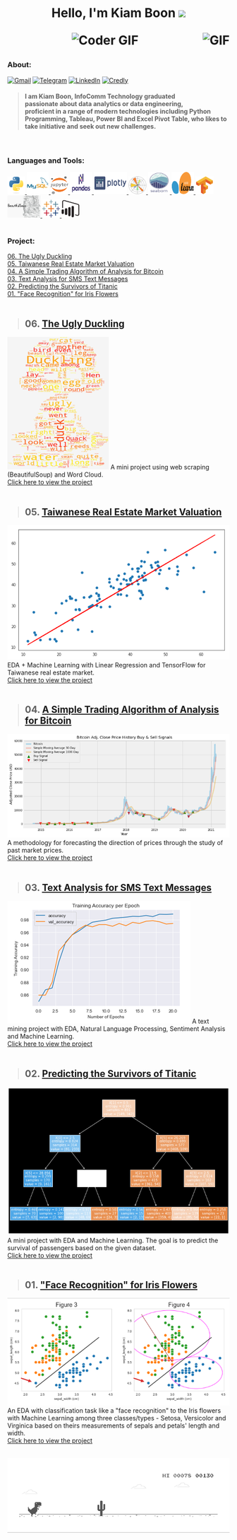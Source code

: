 <h1><p align="center">Hello, I'm Kiam Boon <a href="https://github.com/kiamboon/profile/blob/main/README.md"><img src="https://media.giphy.com/media/hvRJCLFzcasrR4ia7z/giphy.gif" width="35px"></a></p>

<p align="center">
  <img src="https://media.giphy.com/media/SWoSkN6DxTszqIKEqv/giphy.gif" alt="Coder GIF" width="200" height="200">
  <img align="right" alt="GIF" height="160px" src="https://media.giphy.com/media/du3J3cXyzhj75IOgvA/giphy.gif" />
</p>


<!-- ABOUT Section Starts -->
<h3 align="left">About:</h3>

[![Gmail](https://img.shields.io/badge/-Gmail-C71610?&style=for-the-badge&logo=gmail&logoColor=FFFFFF)](mailto:kiamboon@gmail.com)
[![Telegram](https://img.shields.io/badge/-kiamboon-grey?&style=for-the-badge&logo=Telegram&logoColor=white&link=https://telegram.org/@kiamboon)](https://t.me/kiamboon)
[![LinkedIn](https://img.shields.io/badge/LinkedIn-%230077B5.svg?&style=for-the-badge&logo=linkedin&logoColor=white)](https://www.linkedin.com/in/kiamboon/)
[![Credly](https://img.shields.io/badge/Credly-%20-orange?&style=for-the-badge&logo=credly&logoColor=white)](https://www.credly.com/users/kiamboon/badges)

  
<!-- Add your details -->
> #### I am <b>Kiam Boon</b>, InfoComm Technology graduated passionate about data analytics or data engineering, proficient in a range of modern technologies including Python Programming, Tableau, Power BI and Excel Pivot Table, who likes to take initiative and seek out new challenges.<br>

<br>

<h3 align="left">Languages and Tools:</h3>
<p align="left">
<a href="https://www.python.org" target="_blank"> <img src="https://raw.githubusercontent.com/kiamboon/profile/99305ec0d81f3cbce7dd71da2f7c3cb981fe1e79/images/python-original.svg" alt="python" width="40" height="40"/> </a>
<a href="https://www.mysql.com/" target="_blank"> <img src="https://github.com/kiamboon/profile/blob/main/images/mysql-original-wordmark.svg" alt="mysql" width="50" height="50"/> </a>
<a href="https://jupyter.org/" target="_blank"> <img src="https://github.com/kiamboon/profile/blob/main/images/JupyterNotebook.svg" alt="jupyternotebook" width="40" height="40"/> </a>
<a href="https://pandas.pydata.org/" target="_blank"> <img src="https://github.com/kiamboon/profile/blob/main/images/pandas.svg" alt="pandas" width="50" height="50"/> </a>
<a href="https://plotly.com/" target="_blank"> <img src="https://raw.githubusercontent.com/kiamboon/profile/main/images/plotly.png" alt="plotly" width="75" height="50"/> </a>
<a href="https://matplotlib.org/" target="_blank"> <img src="https://raw.githubusercontent.com/kiamboon/profile/main/images/Matplotlib.png" alt="matplotlib" width="40" height="40"/> </a>
<a href="https://seaborn.pydata.org/" target="_blank"> <img src="https://raw.githubusercontent.com/kiamboon/profile/539f95d9553a5d9a8fefd8f40f939ad5e1e8284b/images/Seaborn.svg" alt="seaborn" width="50" height="50"/> </a>
<a href="https://scikit-learn.org/" target="_blank"> <img src="https://github.com/kiamboon/profile/blob/main/images/Scikit_learn.svg" alt="scikitlearn" width="50" height="50"/> </a>
<a href="https://www.tensorflow.org" target="_blank"> <img src="https://github.com/kiamboon/profile/blob/main/images/tensorflow-icon.svg" alt="tensorflow" width="40" height="40"/> </a> 
<a href="https://www.crummy.com/software/BeautifulSoup/" target="_blank"> <img src="https://raw.githubusercontent.com/kiamboon/profile/main/images/BeautifulSoup.png" alt="beautifulsoup" width="75" height="50"/> </a>
<a href="https://www.tableau.com/" target="_blank"> <img src="https://github.com/kiamboon/profile/blob/main/images/tableau-software.svg" alt="tableau" width="40" height="40"/> </a>
<a href="https://powerbi.microsoft.com/en/" target="_blank"> <img src="https://github.com/kiamboon/profile/blob/main/images/power-bi.svg" alt="powerbi" width="40" height="40"/> </a><br>

<br>

<!-- PROJECTS Section Starts -->
<h3 align="left">Project:</h3>

[06. The Ugly Duckling](#6) <br>
[05. Taiwanese Real Estate Market Valuation](#5) <br>
[04. A Simple Trading Algorithm of Analysis for Bitcoin](#4) <br>
[03. Text Analysis for SMS Text Messages](#3) <br>
[02. Predicting the Survivors of Titanic](#2) <br>
[01. "Face Recognition" for Iris Flowers](#1) <br>
<br>


> ### <a id='6'></a><h2>06. <a href="https://github.com/kiamboon/Projects/blob/main/06.%20The%20Ugly%20Duckling.ipynb">The Ugly Duckling</h2></a>
<img src = "https://raw.githubusercontent.com/kiamboon/profile/main/images/pro6.png" width="230" height="300">
A mini project using web scraping (BeautifulSoup) and Word Cloud. <br>
<a href="https://github.com/kiamboon/Projects/blob/main/06.%20The%20Ugly%20Duckling.ipynb">Click here to view the project</a> <br><br>

> ### <a id='5'></a><h2>05. <a href="https://github.com/kiamboon/Projects/blob/main/05.%20Taiwanese%20Real%20Estate%20Market%20Valuation.ipynb">Taiwanese Real Estate Market Valuation</h2></a>
<img src = "https://raw.githubusercontent.com/kiamboon/profile/main/images/pro5.png">
EDA + Machine Learning with Linear Regression and TensorFlow for Taiwanese real estate market. <br>
<a href="https://github.com/kiamboon/Projects/blob/main/05.%20Taiwanese%20Real%20Estate%20Market%20Valuation.ipynb">Click here to view the project</a> <br><br>

> ### <a id='4'></a><h2>04. <a href="https://github.com/kiamboon/Projects/blob/main/04.%20A%20Simple%20Trading%20Algorithm%20of%20Analysis%20for%20Bitcoin.ipynb">A Simple Trading Algorithm of Analysis for Bitcoin</h2></a>
<img src = "https://raw.githubusercontent.com/kiamboon/profile/main/images/pro4.png">
A methodology for forecasting the direction of prices through the study of past market prices. <br>
<a href="https://github.com/kiamboon/Projects/blob/main/04.%20A%20Simple%20Trading%20Algorithm%20of%20Analysis%20for%20Bitcoin.ipynb">Click here to view the project</a> <br><br>

> ### <a id='3'></a><h2>03. <a href="https://github.com/kiamboon/Projects/blob/main/03.%20Text%20Analysis%20for%20SMS%20Text%20Messages.ipynb">Text Analysis for SMS Text Messages</h2></a>
<img src = "https://raw.githubusercontent.com/kiamboon/profile/main/images/pro3.png">
A text mining project with EDA, Natural Language Processing, Sentiment Analysis and Machine Learning. <br>
<a href="https://github.com/kiamboon/Projects/blob/main/03.%20Text%20Analysis%20for%20SMS%20Text%20Messages.ipynb">Click here to view the project</a> <br><br>

> ### <a id='2'></a><h2>02. <a href="https://github.com/kiamboon/Projects/blob/main/02.%20Predicting%20the%20Survivors%20of%20Titanic.ipynb">Predicting the Survivors of Titanic</h2></a>
<img src = "https://raw.githubusercontent.com/kiamboon/profile/main/images/pro2.png">
A mini project with EDA and Machine Learning. The goal is to predict the survival of passengers based on the given dataset. <br>
<a href="https://github.com/kiamboon/Projects/blob/main/02.%20Predicting%20the%20Survivors%20of%20Titanic.ipynb">Click here to view the project</a> <br><br>

> ### <a id='1'></a><h2>01. <a href="https://github.com/kiamboon/Projects/blob/main/01.%20Face%20Recognition%20for%20Iris%20Flowers.ipynb">"Face Recognition" for Iris Flowers</h2></a>
<img src = "https://raw.githubusercontent.com/kiamboon/profile/main/images/pro1.png">
An EDA with classification task like a "face recognition" to the Iris flowers with Machine Learning among three classes/types - Setosa, Versicolor and Virginica based on theirs measurements of sepals and petals' length and width. <br>
<a href="https://github.com/kiamboon/Projects/blob/main/01.%20Face%20Recognition%20for%20Iris%20Flowers.ipynb">Click here to view the project</a> <br><br>

<!-- PROJECTS Section Ends -->

![Dino](https://raw.githubusercontent.com/wangningkai/wangningkai/master/assets/dino.gif)
